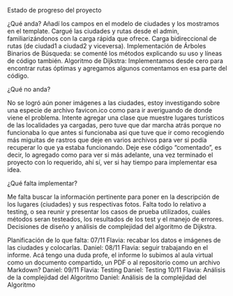 Estado de progreso del proyecto

¿Qué anda? 
 Añadí los  campos en el modelo de ciudades y los mostramos en el template.
Cargué las ciudades y rutas desde el admin, familiarizándonos con la carga rápida que ofrece. Carga bidireccional de rutas (de ciudad1 a ciudad2 y viceversa).
Implementación de Árboles Binarios de Búsqueda: se comenté los métodos explicando su uso y líneas de código también.
Algoritmo de Dijkstra: Implementamos desde cero para encontrar rutas óptimas y agregamos algunos comentamos en esa parte del código.

¿Qué no anda?

No se logró aún poner imágenes a las ciudades, estoy investigando sobre una especie de archivo favicon.ico como para ir averiguando de donde viene el problema.
Intente agregar una clase que muestre lugares turísticos de las localidades ya cargadas, pero tuve que dar marcha atrás porque no funcionaba lo que antes si funcionaba asi que tuve que ir como recogiendo más miguitas de rastros que deje en varios archivos para ver si podía recuperar lo que ya estaba funcionando. Deje ese código “comentado”, es decir,  lo agregado como para ver si más adelante, una vez terminado el proyecto con lo requerido, ahí sí, ver si hay tiempo para implementar esa idea. 

 ¿Qué falta implementar?

Me falta buscar la información pertinente para poner en la descripción de los lugares (ciudades) y sus respectivas fotos.
Falta todo lo relativo a testing, o sea reunir y presentar los casos de prueba utilizados, cuáles métodos seran testeados, los resultados de los test y el manejo de errores.
Decisiones de diseño y análisis de complejidad del algoritmo de Dijkstra.

Planificación de lo que falta:
07/11
Flavia: recabar los datos e imágenes de las ciudades y colocarlas.
Daniel:
08/11
Flavia: seguir trabajando en el informe. Acá tengo una duda profe, el informe lo subimos al aula virtual como un documento compartido, un PDF o al repositorio como un archivo Markdown?
Daniel:
09/11
Flavia: Testing
Daniel: Testing
10/11
Flavia: Análisis de la complejidad del Algoritmo
Daniel: Análisis de la complejidad del Algoritmo

